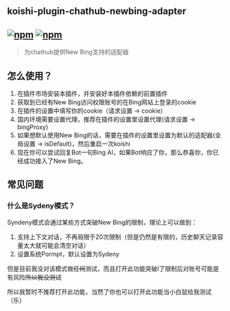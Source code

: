 ## koishi-plugin-chathub-newbing-adapter

## [![npm](https://img.shields.io/npm/v/@dingyi222666/koishi-plugin-chathub-newbing-adapter)](https://www.npmjs.com/package/@dingyi222666/koishi-plugin-chathub-newbing-adapter) [![npm](https://img.shields.io/npm/dt/@dingyi222666/koishi-plugin-chathub-newbing-adapter)](https://www.npmjs.com/package//@dingyi222666/koishi-plugin-chathub-newbing-adapter)

> 为chathub提供New Bing支持的适配器

## 怎么使用？

1. 在插件市场安装本插件，并安装好本插件依赖的前置插件
2. 获取到已经有New Bing访问权限账号的在Bing网站上登录的cookie
3. 在插件的设置中填写你的cookie（请求设置 -> cookie）
4. 国内环境需要设置代理，推荐在插件的设置里设置代理(请求设置 -> bingProxy)
5. 如果想默认使用New Bing的话，需要在插件的设置里设置为默认的适配器(全局设置 -> isDefault)，然后重启一次koishi
6. 现在你可以尝试回复Bot一句Bing AI，如果Bot响应了你，那么恭喜你，你已经成功接入了New Bing。

## 常见问题

### 什么是Sydeny模式？

Syndeny模式会通过某些方式突破New Bing的限制，理论上可以做到：

1. 支持上下文对话，不再局限于20次限制（但是仍然是有限的，历史聊天记录容量太大就可能会清空对话）
2. 设置系统Pormpt，默认设置为Sydeny

但是目前我没对该模式做~~任何~~测试，而且打开此功能突破l了限制后对账号可能是有风险~~所以我没测试~~

所以我暂时不推荐打开此功能，当然了你也可以打开此功能当小白鼠给我测试（乐）
